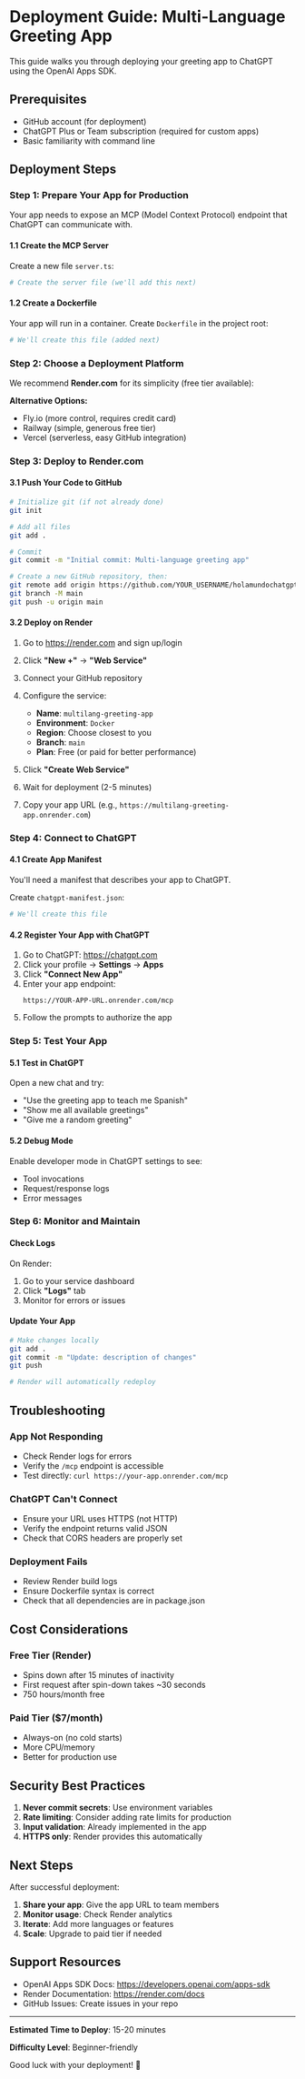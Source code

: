 # Deployment Guide: Multi-Language Greeting App

This guide walks you through deploying your greeting app to ChatGPT using the OpenAI Apps SDK.

## Prerequisites

- GitHub account (for deployment)
- ChatGPT Plus or Team subscription (required for custom apps)
- Basic familiarity with command line

## Deployment Steps

### Step 1: Prepare Your App for Production

Your app needs to expose an MCP (Model Context Protocol) endpoint that ChatGPT can communicate with.

#### 1.1 Create the MCP Server

Create a new file `server.ts`:

```bash
# Create the server file (we'll add this next)
```

#### 1.2 Create a Dockerfile

Your app will run in a container. Create `Dockerfile` in the project root:

```bash
# We'll create this file (added next)
```

### Step 2: Choose a Deployment Platform

We recommend **Render.com** for its simplicity (free tier available):

**Alternative Options:**
- Fly.io (more control, requires credit card)
- Railway (simple, generous free tier)
- Vercel (serverless, easy GitHub integration)

### Step 3: Deploy to Render.com

#### 3.1 Push Your Code to GitHub

```bash
# Initialize git (if not already done)
git init

# Add all files
git add .

# Commit
git commit -m "Initial commit: Multi-language greeting app"

# Create a new GitHub repository, then:
git remote add origin https://github.com/YOUR_USERNAME/holamundochatgptapp.git
git branch -M main
git push -u origin main
```

#### 3.2 Deploy on Render

1. Go to https://render.com and sign up/login
2. Click **"New +"** → **"Web Service"**
3. Connect your GitHub repository
4. Configure the service:
   - **Name**: `multilang-greeting-app`
   - **Environment**: `Docker`
   - **Region**: Choose closest to you
   - **Branch**: `main`
   - **Plan**: Free (or paid for better performance)

5. Click **"Create Web Service"**

6. Wait for deployment (2-5 minutes)

7. Copy your app URL (e.g., `https://multilang-greeting-app.onrender.com`)

### Step 4: Connect to ChatGPT

#### 4.1 Create App Manifest

You'll need a manifest that describes your app to ChatGPT.

Create `chatgpt-manifest.json`:

```bash
# We'll create this file
```

#### 4.2 Register Your App with ChatGPT

1. Go to ChatGPT: https://chatgpt.com
2. Click your profile → **Settings** → **Apps**
3. Click **"Connect New App"**
4. Enter your app endpoint:
   ```
   https://YOUR-APP-URL.onrender.com/mcp
   ```
5. Follow the prompts to authorize the app

### Step 5: Test Your App

#### 5.1 Test in ChatGPT

Open a new chat and try:
- "Use the greeting app to teach me Spanish"
- "Show me all available greetings"
- "Give me a random greeting"

#### 5.2 Debug Mode

Enable developer mode in ChatGPT settings to see:
- Tool invocations
- Request/response logs
- Error messages

### Step 6: Monitor and Maintain

#### Check Logs

On Render:
1. Go to your service dashboard
2. Click **"Logs"** tab
3. Monitor for errors or issues

#### Update Your App

```bash
# Make changes locally
git add .
git commit -m "Update: description of changes"
git push

# Render will automatically redeploy
```

## Troubleshooting

### App Not Responding
- Check Render logs for errors
- Verify the `/mcp` endpoint is accessible
- Test directly: `curl https://your-app.onrender.com/mcp`

### ChatGPT Can't Connect
- Ensure your URL uses HTTPS (not HTTP)
- Verify the endpoint returns valid JSON
- Check that CORS headers are properly set

### Deployment Fails
- Review Render build logs
- Ensure Dockerfile syntax is correct
- Check that all dependencies are in package.json

## Cost Considerations

### Free Tier (Render)
- Spins down after 15 minutes of inactivity
- First request after spin-down takes ~30 seconds
- 750 hours/month free

### Paid Tier ($7/month)
- Always-on (no cold starts)
- More CPU/memory
- Better for production use

## Security Best Practices

1. **Never commit secrets**: Use environment variables
2. **Rate limiting**: Consider adding rate limits for production
3. **Input validation**: Already implemented in the app
4. **HTTPS only**: Render provides this automatically

## Next Steps

After successful deployment:

1. **Share your app**: Give the app URL to team members
2. **Monitor usage**: Check Render analytics
3. **Iterate**: Add more languages or features
4. **Scale**: Upgrade to paid tier if needed

## Support Resources

- OpenAI Apps SDK Docs: https://developers.openai.com/apps-sdk
- Render Documentation: https://render.com/docs
- GitHub Issues: Create issues in your repo

---

**Estimated Time to Deploy**: 15-20 minutes

**Difficulty Level**: Beginner-friendly

Good luck with your deployment! 🚀
